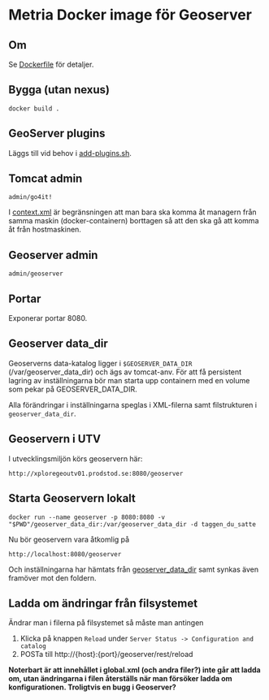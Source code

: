 Metria Docker image för Geoserver
============================================

## Om
Se [Dockerfile](Dockerfile) för detaljer. 

## Bygga (utan nexus)
    
    docker build .

## GeoServer plugins
Läggs till vid behov i [add-plugins.sh](add-plugins.sh).

## Tomcat admin

    admin/go4it!
     
I [context.xml](image/src/main/resources/tomcat-conf/manager-conf/context.xml) är begränsningen att man bara ska komma åt managern från samma maskin (docker-containern) borttagen så att den ska gå att komma åt från hostmaskinen. 

## Geoserver admin
    
    admin/geoserver  

## Portar
Exponerar portar 8080.

## Geoserver data_dir
Geoserverns data-katalog ligger i `$GEOSERVER_DATA_DIR` (/var/geoserver_data_dir) och ägs av tomcat-anv.
För att få persistent lagring av inställningarna bör man starta upp containern med en volume som pekar på GEOSERVER_DATA_DIR.
    
Alla förändringar i inställningarna speglas i XML-filerna samt filstrukturen i `geoserver_data_dir`.   

## Geoservern i UTV
I utvecklingsmiljön körs geoservern här:

    http://xploregeoutv01.prodstod.se:8080/geoserver

## Starta Geoservern lokalt

    docker run --name geoserver -p 8080:8080 -v "$PWD"/geoserver_data_dir:/var/geoserver_data_dir -d taggen_du_satte

Nu bör geoservern vara åtkomlig på

    http://localhost:8080/geoserver

Och inställningarna har hämtats från [geoserver_data_dir](geoserver_data_dir) samt synkas även framöver mot den foldern.

## Ladda om ändringar från filsystemet
Ändrar man i filerna på filsystemet så måste man antingen
 
 1. Klicka på knappen `Reload` under `Server Status -> Configuration and catalog`
 2. POSTa till http://{host}:{port}/geoserver/rest/reload
 
 **Noterbart är att innehållet i global.xml (och andra filer?) inte går att ladda om, utan ändringarna i filen återställs när man försöker ladda om konfigurationen. Troligtvis en bugg i Geoserver?** 

